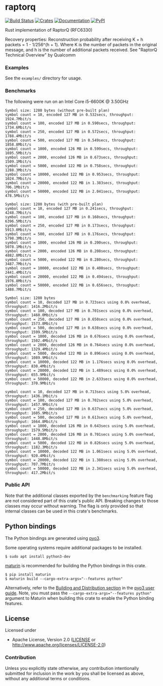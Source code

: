 # raptorq
[![Build Status](https://travis-ci.com/cberner/raptorq.svg?branch=master)](https://travis-ci.com/cberner/raptorq)
[![Crates](https://img.shields.io/crates/v/raptorq.svg)](https://crates.io/crates/raptorq)
[![Documentation](https://docs.rs/raptorq/badge.svg)](https://docs.rs/raptorq)
[![PyPI](https://img.shields.io/pypi/v/raptorq.svg)](https://pypi.org/project/raptorq/)

Rust implementation of RaptorQ (RFC6330)

Recovery properties:
Reconstruction probability after receiving K + h packets = 1 - 1/256^(h + 1). Where K is the number of packets in the
original message, and h is the number of additional packets received.
See "RaptorQ Technical Overview" by Qualcomm

### Examples
See the `examples/` directory for usage.

### Benchmarks

The following were run on an Intel Core i5-6600K @ 3.50GHz

```
Symbol size: 1280 bytes (without pre-built plan)
symbol count = 10, encoded 127 MB in 0.532secs, throughput: 1924.7Mbit/s
symbol count = 100, encoded 127 MB in 0.590secs, throughput: 1734.6Mbit/s
symbol count = 250, encoded 127 MB in 0.572secs, throughput: 1788.4Mbit/s
symbol count = 500, encoded 127 MB in 0.549secs, throughput: 1858.8Mbit/s
symbol count = 1000, encoded 126 MB in 0.599secs, throughput: 1695.5Mbit/s
symbol count = 2000, encoded 126 MB in 0.673secs, throughput: 1509.1Mbit/s
symbol count = 5000, encoded 122 MB in 0.758secs, throughput: 1288.3Mbit/s
symbol count = 10000, encoded 122 MB in 0.953secs, throughput: 1024.7Mbit/s
symbol count = 20000, encoded 122 MB in 1.383secs, throughput: 706.1Mbit/s
symbol count = 50000, encoded 122 MB in 2.041secs, throughput: 478.5Mbit/s

Symbol size: 1280 bytes (with pre-built plan)
symbol count = 10, encoded 127 MB in 0.241secs, throughput: 4248.7Mbit/s
symbol count = 100, encoded 127 MB in 0.160secs, throughput: 6396.5Mbit/s
symbol count = 250, encoded 127 MB in 0.173secs, throughput: 5913.0Mbit/s
symbol count = 500, encoded 127 MB in 0.176secs, throughput: 5798.3Mbit/s
symbol count = 1000, encoded 126 MB in 0.200secs, throughput: 5078.1Mbit/s
symbol count = 2000, encoded 126 MB in 0.208secs, throughput: 4882.8Mbit/s
symbol count = 5000, encoded 122 MB in 0.280secs, throughput: 3487.7Mbit/s
symbol count = 10000, encoded 122 MB in 0.400secs, throughput: 2441.4Mbit/s
symbol count = 20000, encoded 122 MB in 0.494secs, throughput: 1976.8Mbit/s
symbol count = 50000, encoded 122 MB in 0.656secs, throughput: 1488.7Mbit/s

Symbol size: 1280 bytes
symbol count = 10, decoded 127 MB in 0.723secs using 0.0% overhead, throughput: 1416.2Mbit/s
symbol count = 100, decoded 127 MB in 0.701secs using 0.0% overhead, throughput: 1460.0Mbit/s
symbol count = 250, decoded 127 MB in 0.650secs using 0.0% overhead, throughput: 1573.8Mbit/s
symbol count = 500, decoded 127 MB in 0.638secs using 0.0% overhead, throughput: 1599.5Mbit/s
symbol count = 1000, decoded 126 MB in 0.676secs using 0.0% overhead, throughput: 1502.4Mbit/s
symbol count = 2000, decoded 126 MB in 0.764secs using 0.0% overhead, throughput: 1329.4Mbit/s
symbol count = 5000, decoded 122 MB in 0.896secs using 0.0% overhead, throughput: 1089.9Mbit/s
symbol count = 10000, decoded 122 MB in 1.176secs using 0.0% overhead, throughput: 830.4Mbit/s
symbol count = 20000, decoded 122 MB in 1.489secs using 0.0% overhead, throughput: 655.9Mbit/s
symbol count = 50000, decoded 122 MB in 2.633secs using 0.0% overhead, throughput: 370.9Mbit/s

symbol count = 10, decoded 127 MB in 0.713secs using 5.0% overhead, throughput: 1436.1Mbit/s
symbol count = 100, decoded 127 MB in 0.702secs using 5.0% overhead, throughput: 1457.9Mbit/s
symbol count = 250, decoded 127 MB in 0.637secs using 5.0% overhead, throughput: 1605.9Mbit/s
symbol count = 500, decoded 127 MB in 0.613secs using 5.0% overhead, throughput: 1664.8Mbit/s
symbol count = 1000, decoded 126 MB in 0.643secs using 5.0% overhead, throughput: 1579.5Mbit/s
symbol count = 2000, decoded 126 MB in 0.701secs using 5.0% overhead, throughput: 1448.8Mbit/s
symbol count = 5000, decoded 122 MB in 0.826secs using 5.0% overhead, throughput: 1182.3Mbit/s
symbol count = 10000, decoded 122 MB in 1.061secs using 5.0% overhead, throughput: 920.4Mbit/s
symbol count = 20000, decoded 122 MB in 1.380secs using 5.0% overhead, throughput: 707.7Mbit/s
symbol count = 50000, decoded 122 MB in 2.341secs using 5.0% overhead, throughput: 417.2Mbit/s
```

### Public API
Note that the additional classes exported by the `benchmarking` feature flag are not considered part of this
crate's public API. Breaking changes to those classes may occur without warning. The flag is only provided
so that internal classes can be used in this crate's benchmarks.

## Python bindings

The Python bindings are generated using [pyo3](https://github.com/PyO3/pyo3). 

Some operating systems require additional packages to be installed.
```
$ sudo apt install python3-dev
```

[maturin](https://github.com/PyO3/maturin) is recommended for building the Python bindings in this crate.
```
$ pip install maturin
$ maturin build --cargo-extra-args="--features python"
```

Alternatively, refer to the [Building and Distribution section](https://pyo3.rs/v0.8.5/building_and_distribution.html) in the [pyo3 user guide](https://pyo3.rs/v0.8.5/).
Note, you must pass the `--cargo-extra-args="--features python"` argument to Maturin when building this crate
to enable the Python binding features.

## License

Licensed under

 * Apache License, Version 2.0 ([LICENSE](LICENSE) or http://www.apache.org/licenses/LICENSE-2.0)

### Contribution

Unless you explicitly state otherwise, any contribution intentionally submitted
for inclusion in the work by you shall be licensed as above, without any
additional terms or conditions.
